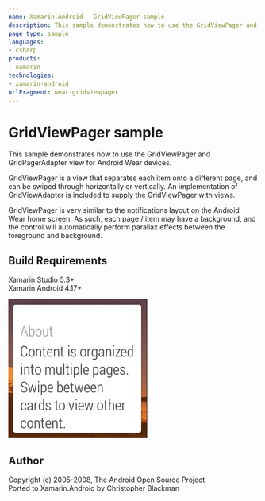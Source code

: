```yaml
---
name: Xamarin.Android - GridViewPager sample
description: This sample demonstrates how to use the GridViewPager and GridPagerAdapter view for Android Wear devices. GridViewPager is a view that separates...
page_type: sample
languages:
- csharp
products:
- xamarin
technologies:
- xamarin-android
urlFragment: wear-gridviewpager
---
```

# GridViewPager sample
This sample demonstrates how to use the GridViewPager and GridPagerAdapter view for Android Wear devices. 

GridViewPager is a view that separates each item onto a different page, and can be swiped through horizontally or vertically. An implementation of GridViewAdapter is included to supply the GridViewPager with views.

GridViewPager is very similar to the notifications layout on the Android Wear home screen. As such, each page / item may have a background, and the control will automatically perform parallax effects between the foreground and background.

## Build Requirements
Xamarin Studio 5.3+  
Xamarin.Android 4.17+

![GridViewPager sample application screenshot](Screenshots/About.png "GridViewPager sample application screenshot")

## Author   
Copyright (c) 2005-2008, The Android Open Source Project  
Ported to Xamarin.Android by Christopher Blackman
